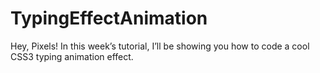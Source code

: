 # TypingEffectAnimation
Hey, Pixels! In this week’s tutorial, I’ll be showing you how to code a cool CSS3 typing animation effect.
